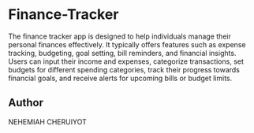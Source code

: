 # Finance-Tracker
The finance tracker app is designed to help individuals manage their personal finances effectively. It typically offers features such as expense tracking, budgeting, goal setting, bill reminders, and financial insights. Users can input their income and expenses, categorize transactions, set budgets for different spending categories, track their progress towards financial goals, and receive alerts for upcoming bills or budget limits.

## Author
NEHEMIAH CHERUIYOT

